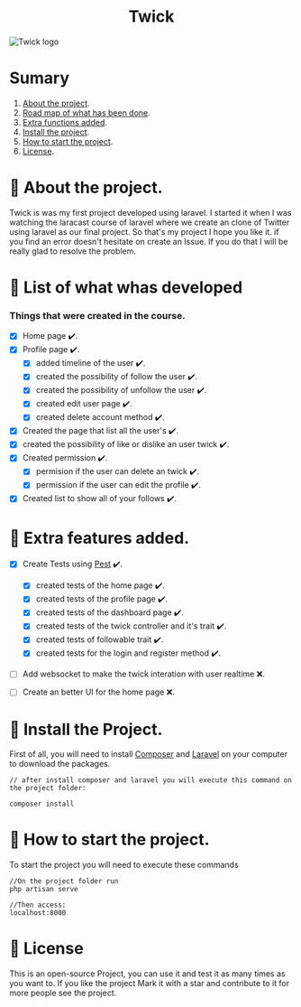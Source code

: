 <h1 align="center">
    Twick
</h1>

![Twick logo](https://imgur.com/3qdaZLT.jpg)

# Sumary
1. [About the project](#about).
2. [Road map of what has been done](#Road-map).
3. [Extra functions added](#extra).
4. [Install the project](#install).
5. [How to start the project](#Start).
6. [License](#license).

# 📁 About the project.<a name="about"></a>
Twick is was my first project developed using laravel. I started it when I was watching the laracast course of laravel where we create an clone of Twitter using laravel as our final project. So that's my project I hope you like it. if you find an error doesn't hesitate on create an Issue. If you do that I will be really glad to resolve the problem.

# 📜 List of what whas developed <a name="Road-map"></a>

### Things that were created in the course.

- [x] Home page ✔️. 
- [x] Profile page ✔️. 
  - [x] added timeline of the user ✔️. 
  - [x] created the possibility of follow the user ✔️. 
  - [x] created the possibility of unfollow the user ✔️. 
  - [x] created edit user page ✔️. 
  - [x] created delete account method ✔️.
- [x] Created the page that list all the user's ✔️. 
- [x] created the possibility of like or dislike an user twick ✔️. 
- [x] Created permission ✔️.
    - [x] permision if the user can delete an twick ✔️. 
    - [x] permission if the user can edit the profile ✔️. 
- [x] Created list to show all of your follows ✔️. 

# 📑 Extra features added. <a name="extra"></a>

- [x] Create Tests using <a href="https://pestphp.com/" target="_blank">Pest</a> ✔️. 
    - [x] created tests of the home page ✔️. 
    - [x] created tests of the profile page ✔️. 
    - [x] created tests of the dashboard page ✔️.
    - [x] created tests of the twick controller and it's trait ✔️. 
    - [x] created tests of followable trait ✔️. 
    - [x] created tests for the login and register method ✔️.
- [ ] Add websocket to make the twick interation with user realtime ❌. 
- [ ] Create an better UI for the home page ❌.


# 📂 Install the Project. <a name="install"></a>

First of all, you will need to install <a href="https://getcomposer.org/download/" target="_blank">Composer</a> and <a href="https://laravel.com/docs/8.x/installation#installation-via-composer" target="_blank">Laravel</a> on your computer to download the packages.
<br>
```
// after install composer and laravel you will execute this command on the project folder:

composer install

```


# 📂 How to start the project. <a name="Start"></a>

To start the project you will need to execute these commands

```
//On the project folder run
php artisan serve

//Then access:
localhost:8000

```

# 🎫 License <a name="license"></a>

This is an open-source Project, you can use it and test it as many times as you want to. If you like the project Mark it with a star and contribute to it for more people see the project.
